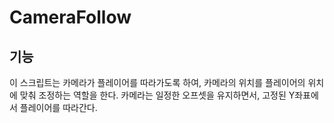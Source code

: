 # CameraFollow
## 기능
이 스크립트는 카메라가 플레이어를 따라가도록 하여, 카메라의 위치를 플레이어의 위치에 맞춰 조정하는 역할을 한다. 카메라는 일정한 오프셋을 유지하면서, 고정된 Y좌표에서 플레이어를 따라간다.
